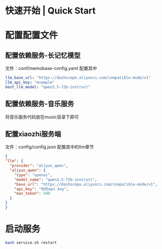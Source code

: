 # 快速开始 | Quick Start

# 配置配置文件
## 配置依赖服务-长记忆模型
文件：conf/memobase-config.yaml 
配置其中
```yaml
llm_base_url: "https://dashscope.aliyuncs.com/compatible-mode/v1"
llm_api_key: "example"
best_llm_model: "qwen2.5-72b-instruct"
```


## 配置依赖服务-音乐服务
将音乐服务代码放在music目录下即可


## 配置xiaozhi服务端
文件：config/config.json
配置其中的llm章节
```json
{
"llm": {
  "provider": "aliyun_qwen",
  "aliyun_qwen": {
    "type": "openai",
    "model_name": "qwen2.5-72b-instruct",
    "base_url": "https://dashscope.aliyuncs.com/compatible-mode/v1",
    "api_key": "你的api key",
    "max_token": 500
  }
}
}
```

# 启动服务
```bash
bash service.sh restart
```
